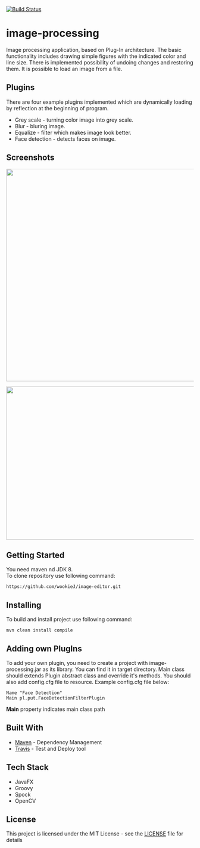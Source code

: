 [![Build Status](https://travis-ci.org/wookieJ/image-editor.svg?branch=master)](https://travis-ci.org/wookieJ/image-editor)
<!--[![codecov](https://codecov.io/gh/wookieJ/image-editor/branch/master/graph/badge.svg)](https://codecov.io/gh/wookieJ/image-editor)-->
# image-processing

Image processing application, based on Plug-In architecture. The basic functionality includes drawing simple figures with the indicated color and line size. There is implemented possibility of undoing changes and restoring them. It is possible to load an image from a file.

## Plugins
There are four example plugins implemented which are dynamically loading by reflection at the beginning of program.
* Grey scale - turning color image into grey scale.
* Blur - bluring image.
* Equalize - filter which makes image look better.
* Face detection - detects faces on image.

## Screenshots
<p align="center">
  <img width="750" height="570" src="../master/sampleAssets/screen.PNG">
</p>

<p align="center">
  <img width="750" height="411" src="../master/sampleAssets/screen2.PNG">
</p>

## Getting Started
You need maven nd JDK 8.<br/>
To clone repository use following command:

```
https://github.com/wookieJ/image-editor.git
```

## Installing

To build and install project use following command:
```
mvn clean install compile
```
## Adding own PlugIns
To add your own plugin, you need to create a project with image-processing.jar as its library. You can find it in target directory. Main class should extends Plugin abstract class and override it's methods. You should also add config.cfg file to resource. Example config.cfg file below:

```
Name "Face Detection"
Main pl.put.FaceDetectionFilterPlugin
```

**Main** property indicates main class path

## Built With
* [Maven](https://maven.apache.org/) - Dependency Management
* [Travis](https://travis-ci.org/) - Test and Deploy tool

## Tech Stack
* JavaFX
* Groovy
* Spock
* OpenCV

## License
This project is licensed under the MIT License - see the [LICENSE](LICENSE) file for details
